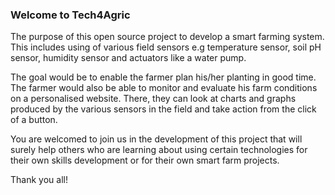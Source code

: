 ### Welcome to Tech4Agric
The purpose of this open source project to develop a smart farming system. This includes using of various field sensors e.g temperature sensor, soil pH sensor, humidity sensor and actuators like a water pump.

The goal would be to enable the farmer plan his/her planting in good time. The farmer would also be able to monitor and evaluate his farm conditions on a personalised website. There, they can look at charts and graphs produced by the various sensors in the field and take action from the click of a button.

You are welcomed to join us in the development of this project that will surely help others who are learning about using certain technologies for their own skills development or for their own smart farm projects.

Thank you all!
